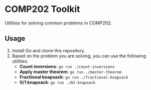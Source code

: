 # COMP202 Toolkit

Utilities for solving common problems in COMP202.

## Usage

1. Install Go and clone this repository.
2. Based on the problem you are solving, you can use the following utilities:
   - **Count inversions**: `go run ./count-inversions`
   - **Apply master theorem**: `go run ./master-theorem`
   - **Fractional knapsack**: `go run ./fractional-knapsack`
   - **0/1 knapsack**: `go run ./01-knapsack`

